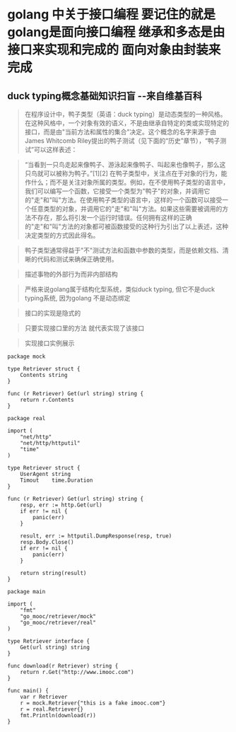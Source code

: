 # golang 中关于接口编程 要记住的就是golang是面向接口编程 继承和多态是由接口来实现和完成的 面向对象由封装来完成

## duck typing概念基础知识扫盲 --来自维基百科
> 在程序设计中，鸭子类型（英语：duck typing）是动态类型的一种风格。在这种风格中，一个对象有效的语义，不是由继承自特定的类或实现特定的接口，而是由"当前方法和属性的集合"决定。这个概念的名字来源于由James Whitcomb Riley提出的鸭子测试（见下面的“历史”章节），“鸭子测试”可以这样表述：

> “当看到一只鸟走起来像鸭子、游泳起来像鸭子、叫起来也像鸭子，那么这只鸟就可以被称为鸭子。”[1][2]
在鸭子类型中，关注点在于对象的行为，能作什么；而不是关注对象所属的类型。例如，在不使用鸭子类型的语言中，我们可以编写一个函数，它接受一个类型为"鸭子"的对象，并调用它的"走"和"叫"方法。在使用鸭子类型的语言中，这样的一个函数可以接受一个任意类型的对象，并调用它的"走"和"叫"方法。如果这些需要被调用的方法不存在，那么将引发一个运行时错误。任何拥有这样的正确的"走"和"叫"方法的对象都可被函数接受的这种行为引出了以上表述，这种决定类型的方式因此得名。

> 鸭子类型通常得益于"不"测试方法和函数中参数的类型，而是依赖文档、清晰的代码和测试来确保正确使用。

> 描述事物的外部行为而非内部结构

> 严格来说golang属于结构化型系统，类似duck typing, 但它不是duck typing系统, 因为golang 不是动态绑定

> 接口的实现是隐式的

> 只要实现接口里的方法 就代表实现了该接口


> 实现接口实例展示
```golang
package mock

type Retriever struct {
	Contents string
}

func (r Retriever) Get(url string) string {
	return r.Contents
}
```

```golang
package real

import (
	"net/http"
	"net/http/httputil"
	"time"
)

type Retriever struct {
	UserAgent string
	Timout    time.Duration
}

func (r Retriever) Get(url string) string {
	resp, err := http.Get(url)
	if err != nil {
		panic(err)
	}

	result, err := httputil.DumpResponse(resp, true)
	resp.Body.Close()
	if err != nil {
		panic(err)
	}

	return string(result)
}
```

```golang
package main

import (
	"fmt"
	"go_mooc/retriever/mock"
	"go_mooc/retriever/real"
)

type Retriever interface {
	Get(url string) string
}

func download(r Retriever) string {
	return r.Get("http://www.imooc.com")
}

func main() {
	var r Retriever
	r = mock.Retriever{"this is a fake imooc.com"}
	r = real.Retriever{}
	fmt.Println(download(r))
}
```